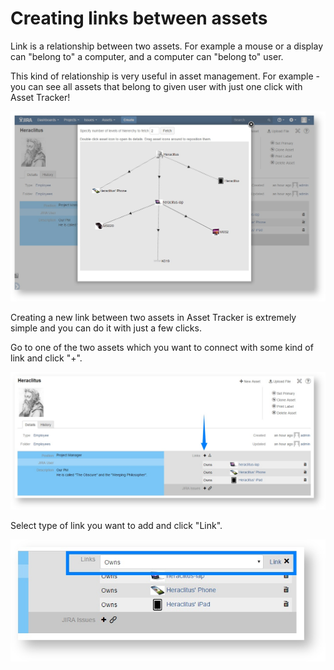 # Creating links between assets

Link is a relationship between two assets. For example a mouse or a display can "belong to" a computer, and a computer can "belong to" user.

This kind of relationship is very useful in asset management. For example - you can see all assets that belong to given user with just one click with Asset Tracker!

![](../.gitbook/assets/image%20%2839%29.png)

Creating a new link between two assets in Asset Tracker is extremely simple and you can do it with just a few clicks.



Go to one of the two assets which you want to connect with some kind of link and click "+".

![](../.gitbook/assets/image%20%283%29.png)



Select type of link you want to add and click "Link".

![](../.gitbook/assets/image%20%284%29.png)

